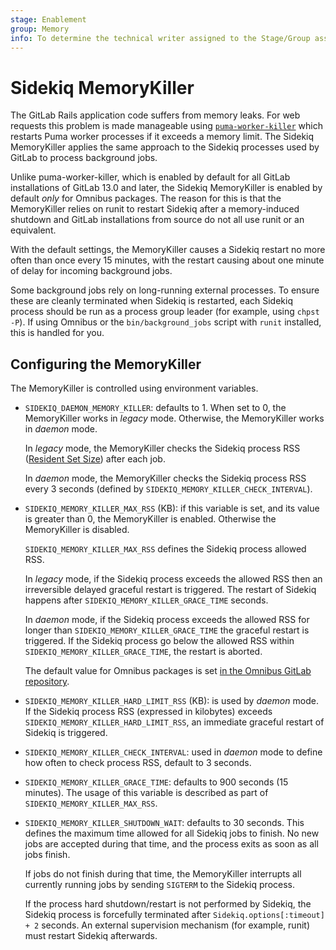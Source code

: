 ```yaml
---
stage: Enablement
group: Memory
info: To determine the technical writer assigned to the Stage/Group associated with this page, see https://about.gitlab.com/handbook/engineering/ux/technical-writing/#assignments
---
```


# Sidekiq MemoryKiller

The GitLab Rails application code suffers from memory leaks. For web requests
this problem is made manageable using
[`puma-worker-killer`](https://github.com/schneems/puma_worker_killer) which
restarts Puma worker processes if it exceeds a memory limit. The Sidekiq
MemoryKiller applies the same approach to the Sidekiq processes used by GitLab
to process background jobs.

Unlike puma-worker-killer, which is enabled by default for all GitLab
installations of GitLab 13.0 and later, the Sidekiq MemoryKiller is enabled by default
_only_ for Omnibus packages. The reason for this is that the MemoryKiller
relies on runit to restart Sidekiq after a memory-induced shutdown and GitLab
installations from source do not all use runit or an equivalent.

With the default settings, the MemoryKiller causes a Sidekiq restart no
more often than once every 15 minutes, with the restart causing about one
minute of delay for incoming background jobs.

Some background jobs rely on long-running external processes. To ensure these
are cleanly terminated when Sidekiq is restarted, each Sidekiq process should be
run as a process group leader (for example, using `chpst -P`). If using Omnibus or the
`bin/background_jobs` script with `runit` installed, this is handled for you.

## Configuring the MemoryKiller

The MemoryKiller is controlled using environment variables.

- `SIDEKIQ_DAEMON_MEMORY_KILLER`: defaults to 1. When set to 0, the MemoryKiller
  works in _legacy_ mode. Otherwise, the MemoryKiller works in _daemon_ mode.

  In _legacy_ mode, the MemoryKiller checks the Sidekiq process RSS
  ([Resident Set Size](https://github.com/mperham/sidekiq/wiki/Memory#rss))
  after each job.

  In _daemon_ mode, the MemoryKiller checks the Sidekiq process RSS every 3 seconds
  (defined by `SIDEKIQ_MEMORY_KILLER_CHECK_INTERVAL`).

- `SIDEKIQ_MEMORY_KILLER_MAX_RSS` (KB): if this variable is set, and its value is greater
  than 0, the MemoryKiller is enabled. Otherwise the MemoryKiller is disabled.

  `SIDEKIQ_MEMORY_KILLER_MAX_RSS` defines the Sidekiq process allowed RSS.

  In _legacy_ mode, if the Sidekiq process exceeds the allowed RSS then an irreversible
  delayed graceful restart is triggered. The restart of Sidekiq happens
  after `SIDEKIQ_MEMORY_KILLER_GRACE_TIME` seconds.

  In _daemon_ mode, if the Sidekiq process exceeds the allowed RSS for longer than
  `SIDEKIQ_MEMORY_KILLER_GRACE_TIME` the graceful restart is triggered. If the
  Sidekiq process go below the allowed RSS within `SIDEKIQ_MEMORY_KILLER_GRACE_TIME`,
  the restart is aborted.

  The default value for Omnibus packages is set
  [in the Omnibus GitLab
  repository](https://gitlab.com/gitlab-org/omnibus-gitlab/blob/master/files/gitlab-cookbooks/gitlab/attributes/default.rb).

- `SIDEKIQ_MEMORY_KILLER_HARD_LIMIT_RSS` (KB): is used by _daemon_ mode. If the Sidekiq
  process RSS (expressed in kilobytes) exceeds `SIDEKIQ_MEMORY_KILLER_HARD_LIMIT_RSS`,
  an immediate graceful restart of Sidekiq is triggered.

- `SIDEKIQ_MEMORY_KILLER_CHECK_INTERVAL`: used in _daemon_ mode to define how
  often to check process RSS, default to 3 seconds.

- `SIDEKIQ_MEMORY_KILLER_GRACE_TIME`: defaults to 900 seconds (15 minutes).
  The usage of this variable is described as part of `SIDEKIQ_MEMORY_KILLER_MAX_RSS`.

- `SIDEKIQ_MEMORY_KILLER_SHUTDOWN_WAIT`: defaults to 30 seconds. This defines the
  maximum time allowed for all Sidekiq jobs to finish. No new jobs are accepted
  during that time, and the process exits as soon as all jobs finish.

  If jobs do not finish during that time, the MemoryKiller interrupts all currently
  running jobs by sending `SIGTERM` to the Sidekiq process.

  If the process hard shutdown/restart is not performed by Sidekiq,
  the Sidekiq process is forcefully terminated after
  `Sidekiq.options[:timeout] + 2` seconds. An external supervision mechanism
  (for example, runit) must restart Sidekiq afterwards.

